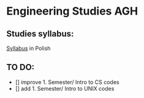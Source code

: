 # Engineering Studies AGH

## Studies syllabus:
[Syllabus](https://sylabusy.agh.edu.pl/pl/1/1/15/1/4/12/13) in Polish

## TO DO:
- [] improve 1. Semester/ Intro to CS codes
- [] add 1. Semester/ Intro to UNIX codes